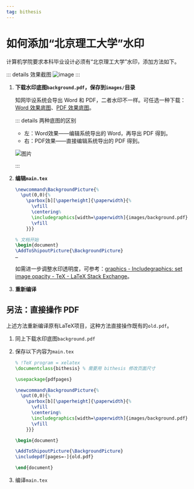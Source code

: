```yaml
---
tag: bithesis
---
```


# 如何添加“北京理工大学”水印

<!--
  https://github.com/BITNP/BIThesis/issues/350#issuecomment-1565974141
  https://github.com/BITNP/BIThesis/discussions/531
-->

计算机学院要求本科毕业设计必须有“北京理工大学”水印，添加方法如下。

::: details 效果截图
![image](https://github.com/BITNP/BIThesis/assets/7344146/d68935bd-e9e2-462c-9e4a-2bb4d2126b21)
:::

1. **下载水印底图`background.pdf`，保存到`images/`目录**

   知网毕设系统会导出 Word 和 PDF，二者水印不一样。可任选一种下载：[Word 效果底图](https://github.com/BITNP/BIThesis/files/11583990/background.pdf)、[PDF 效果底图](https://github.com/user-attachments/files/15753065/background.pdf)。

   ::: details 两种底图的区别

   - 左：Word效果——编辑系统导出的 Word，再导出 PDF 得到。
   - 右：PDF效果——直接编辑系统导出的 PDF 得到。

   ![图片](https://github.com/BITNP/BIThesis/assets/73375426/0ce5f4e5-99c1-4154-ab35-e38eeefa369d)

   :::

2. **编辑`main.tex`**

   ```latex {1-8,12}
   \newcommand\BackgroundPicture{%
     \put(0,0){%
       \parbox[b][\paperheight]{\paperwidth}{%
         \vfill
         \centering%
         \includegraphics[width=\paperwidth]{images/background.pdf}
         \vfill
       }}}

   % 文档开始
   \begin{document}
   \AddToShipoutPicture{\BackgroundPicture}
   …
   ```

   如需进一步调整水印透明度，可参考：[graphics - Includegraphics: set image opacity - TeX - LaTeX Stack Exchange](https://tex.stackexchange.com/questions/86500/includegraphics-set-image-opacity)。

3. **重新编译**

## 另法：直接操作 PDF

上述方法重新编译原有LaTeX项目，这种方法直接操作既有的`old.pdf`。

1. 同上下载水印底图`background.pdf`

2. 保存以下内容为`main.tex`

   ```latex
   % !TeX program = xelatex
   \documentclass{bithesis} % 需要用 bithesis 修改页面尺寸

   \usepackage{pdfpages}

   \newcommand\BackgroundPicture{%
     \put(0,0){%
       \parbox[b][\paperheight]{\paperwidth}{%
         \vfill
         \centering%
         \includegraphics[width=\paperwidth]{images/background.pdf}
         \vfill
       }}}

   \begin{document}

   \AddToShipoutPicture{\BackgroundPicture}
   \includepdf[pages=-]{old.pdf}

   \end{document}
   ```

3. 编译`main.tex`
